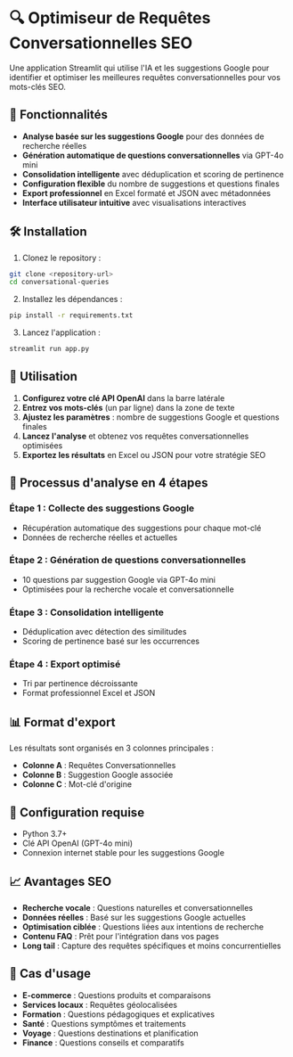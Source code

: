 # 🔍 Optimiseur de Requêtes Conversationnelles SEO

Une application Streamlit qui utilise l'IA et les suggestions Google pour identifier et optimiser les meilleures requêtes conversationnelles pour vos mots-clés SEO.

## 🚀 Fonctionnalités

- **Analyse basée sur les suggestions Google** pour des données de recherche réelles
- **Génération automatique de questions conversationnelles** via GPT-4o mini
- **Consolidation intelligente** avec déduplication et scoring de pertinence
- **Configuration flexible** du nombre de suggestions et questions finales
- **Export professionnel** en Excel formaté et JSON avec métadonnées
- **Interface utilisateur intuitive** avec visualisations interactives

## 🛠️ Installation

1. Clonez le repository :
```bash
git clone <repository-url>
cd conversational-queries
```

2. Installez les dépendances :
```bash
pip install -r requirements.txt
```

3. Lancez l'application :
```bash
streamlit run app.py
```

## 🎯 Utilisation

1. **Configurez votre clé API OpenAI** dans la barre latérale
2. **Entrez vos mots-clés** (un par ligne) dans la zone de texte
3. **Ajustez les paramètres** : nombre de suggestions Google et questions finales
4. **Lancez l'analyse** et obtenez vos requêtes conversationnelles optimisées
5. **Exportez les résultats** en Excel ou JSON pour votre stratégie SEO

## 🔄 Processus d'analyse en 4 étapes

### Étape 1 : Collecte des suggestions Google
- Récupération automatique des suggestions pour chaque mot-clé
- Données de recherche réelles et actuelles

### Étape 2 : Génération de questions conversationnelles
- 10 questions par suggestion Google via GPT-4o mini
- Optimisées pour la recherche vocale et conversationnelle

### Étape 3 : Consolidation intelligente
- Déduplication avec détection des similitudes
- Scoring de pertinence basé sur les occurrences

### Étape 4 : Export optimisé
- Tri par pertinence décroissante
- Format professionnel Excel et JSON

## 📊 Format d'export

Les résultats sont organisés en 3 colonnes principales :
- **Colonne A** : Requêtes Conversationnelles
- **Colonne B** : Suggestion Google associée
- **Colonne C** : Mot-clé d'origine

## 🔧 Configuration requise

- Python 3.7+
- Clé API OpenAI (GPT-4o mini)
- Connexion internet stable pour les suggestions Google

## 📈 Avantages SEO

- **Recherche vocale** : Questions naturelles et conversationnelles
- **Données réelles** : Basé sur les suggestions Google actuelles
- **Optimisation ciblée** : Questions liées aux intentions de recherche
- **Contenu FAQ** : Prêt pour l'intégration dans vos pages
- **Long tail** : Capture des requêtes spécifiques et moins concurrentielles

## 🎯 Cas d'usage

- **E-commerce** : Questions produits et comparaisons
- **Services locaux** : Requêtes géolocalisées
- **Formation** : Questions pédagogiques et explicatives
- **Santé** : Questions symptômes et traitements
- **Voyage** : Questions destinations et planification
- **Finance** : Questions conseils et comparatifs